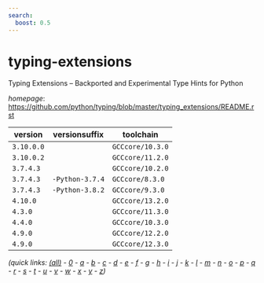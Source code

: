 ```yaml
---
search:
  boost: 0.5
---
```

# typing-extensions

Typing Extensions – Backported and Experimental Type Hints for Python

*homepage*: <https://github.com/python/typing/blob/master/typing_extensions/README.rst>

version | versionsuffix | toolchain
--------|---------------|----------
``3.10.0.0`` |  | ``GCCcore/10.3.0``
``3.10.0.2`` |  | ``GCCcore/11.2.0``
``3.7.4.3`` |  | ``GCCcore/10.2.0``
``3.7.4.3`` | ``-Python-3.7.4`` | ``GCCcore/8.3.0``
``3.7.4.3`` | ``-Python-3.8.2`` | ``GCCcore/9.3.0``
``4.10.0`` |  | ``GCCcore/13.2.0``
``4.3.0`` |  | ``GCCcore/11.3.0``
``4.4.0`` |  | ``GCCcore/10.3.0``
``4.9.0`` |  | ``GCCcore/12.2.0``
``4.9.0`` |  | ``GCCcore/12.3.0``


*(quick links: [(all)](../index.md) - [0](../0/index.md) - [a](../a/index.md) - [b](../b/index.md) - [c](../c/index.md) - [d](../d/index.md) - [e](../e/index.md) - [f](../f/index.md) - [g](../g/index.md) - [h](../h/index.md) - [i](../i/index.md) - [j](../j/index.md) - [k](../k/index.md) - [l](../l/index.md) - [m](../m/index.md) - [n](../n/index.md) - [o](../o/index.md) - [p](../p/index.md) - [q](../q/index.md) - [r](../r/index.md) - [s](../s/index.md) - [t](../t/index.md) - [u](../u/index.md) - [v](../v/index.md) - [w](../w/index.md) - [x](../x/index.md) - [y](../y/index.md) - [z](../z/index.md))*

